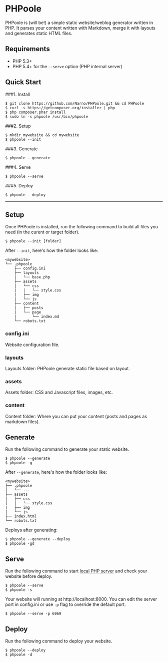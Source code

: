 PHPoole
=======

PHPoole is (will be!) a simple static website/weblog generator written in PHP.
It parses your content written with Markdown, merge it with layouts and generates static HTML files.

Requirements
-------------------

* PHP 5.3+
* PHP 5.4+ for the ```--serve``` option (PHP internal server)

Quick Start
-----------

###1. Install
```
$ git clone https://github.com/Narno/PHPoole.git && cd PHPoole
$ curl -s https://getcomposer.org/installer | php
$ php composer.phar install
$ sudo ln -s phpoole /usr/bin/phpoole
```

###2. Setup
```
$ mkdir mywebsite && cd mywebsite
$ phpoole --init
```

###3. Generate
```
$ phpoole --generate
```

###4. Serve
```
$ phpoole --serve
```

###5. Deploy
```
$ phpoole --deploy
```

----

Setup
-----

Once PHPoole is installed, run the following command to build all files you need (in the curent or target folder).

```
$ phpoole --init [folder]
```

After ```--init```, here's how the folder looks like:
```
<mywebsite>
└── .phpoole
    ├── config.ini
    ├── layouts
    |   └── base.php
    ├── assets
    |   └── css
    |   |   └── style.css
    |   ├── img
    |   └── js
    ├── content
    |   ├── posts
    |   └── page
    |       └── index.md
    └── robots.txt
```

### config.ini

Website configuration file.

### layouts

Layouts folder: PHPoole generate static file based on layout.

### assets

Assets folder: CSS and Javascript files, images, etc.

### content

Content folder: Where you can put your content (posts and pages as markdown files).


Generate
--------

Run the following command to generate your static website.

```
$ phpoole --generate
$ phpoole -g
```

After ```--generate```, here's how the folder looks like:
```
<mywebsite>
├── .phpoole
|   └── ...
├── assets
|   ├── css
|   |   └── style.css
|   ├── img
|   └── js
├── index.html
└── robots.txt
```

Deploys after generating:
```
$ phpoole --generate --deploy
$ phpoole -gd
```


Serve
-----

Run the following command to start [local PHP server](http://php.net/manual/en/features.commandline.webserver.php) and check your website before deploy.

```
$ phpoole --serve
$ phpoole -s
```

Your website will running at http://localhost:8000. You can edit the server port in config.ini or use ```-p``` flag to override the default port.
```
$ phpoole --serve -p 6969
```


Deploy
------

Run the following command to deploy your website.

```
$ phpoole --deploy
$ phpoole -d
```
